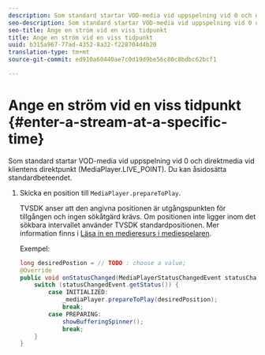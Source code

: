 ```yaml
---
description: Som standard startar VOD-media vid uppspelning vid 0 och direktmedia vid klientens direktpunkt (MediaPlayer.LIVE_POINT). Du kan åsidosätta standardbeteendet.
seo-description: Som standard startar VOD-media vid uppspelning vid 0 och direktmedia vid klientens direktpunkt (MediaPlayer.LIVE_POINT). Du kan åsidosätta standardbeteendet.
seo-title: Ange en ström vid en viss tidpunkt
title: Ange en ström vid en viss tidpunkt
uuid: b315a967-77ad-4352-8a32-f228704d4b20
translation-type: tm+mt
source-git-commit: ed910a60440ae7c0d19d9be56c80c8bdbc62bcf1

---
```



# Ange en ström vid en viss tidpunkt {#enter-a-stream-at-a-specific-time}

Som standard startar VOD-media vid uppspelning vid 0 och direktmedia vid klientens direktpunkt (MediaPlayer.LIVE_POINT). Du kan åsidosätta standardbeteendet.

1. Skicka en position till `MediaPlayer.prepareToPlay`.

   TVSDK anser att den angivna positionen är utgångspunkten för tillgången och ingen sökåtgärd krävs. Om positionen inte ligger inom det sökbara intervallet använder TVSDK standardpositionen. Mer information finns i [Läsa in en medieresurs i mediespelaren](../../../tvsdk-3x-android-prog/android-3x-content-playback-options-android2/mediaplayer-initialize-for-video/android-3x-media-resource-load.md).

   Exempel:

   ```java
   long desiredPostion = // TODO : choose a value; 
   @Override 
   public void onStatusChanged(MediaPlayerStatusChangedEvent statusChangedEvent) {   
       switch (statusChangedEvent.getStatus()) { 
           case INITIALIZED: 
               _mediaPlayer.prepareToPlay(desiredPosition); 
               break; 
           case PREPARING: 
               showBufferingSpinner(); 
               break; 
       } 
   }
   ```
